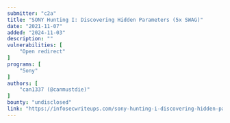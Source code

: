 ```yaml
---
submitter: "c2a"
title: "SONY Hunting I: Discovering Hidden Parameters (5x SWAG)"
date: "2021-11-07"
added: "2024-11-03"
description: ""
vulnerabilities: [
    "Open redirect"
]
programs: [
    "Sony"
]
authors: [
    "can1337 (@canmustdie)"
]
bounty: "undisclosed"
link: "https://infosecwriteups.com/sony-hunting-i-discovering-hidden-parameters-5x-swag-c3396c0064bc"
---
```




